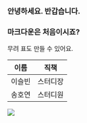 ### 안녕하세요. 반갑습니다.

### 마크다운은 처음이시죠?

무려 표도 만들 수 있어요.

|이름|직책|
|----|----|
|이슬빈|스터디장|
|송호연|스터디원|

<img src = https://img.freepik.com/free-psd/google-icon-isolated-3d-render-illustration_47987-9777.jpg>